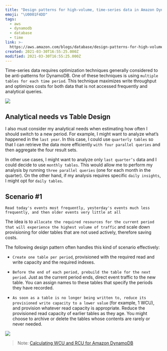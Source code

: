 ```yaml
---
title: "Design patterns for high-volume, time-series data in Amazon DynamoDB"
emoji: "\U0001F4DD"
tags:
  - aws
  - dynamodb
  - database
  - time
link: >-
  https://aws.amazon.com/blogs/database/design-patterns-for-high-volume-time-series-data-in-amazon-dynamodb/
created: 2021-03-30T16:55:25.000Z
modified: 2021-03-30T16:55:25.000Z
---
```


Time-series data requires optimization techniques generally considered to be anti-patterns for DynamoDB. One of these techniques is using `multiple tables for each time period`. This technique maximizes write throughput and optimizes costs for both data that is not accessed frequently and analytical queries.

![](https://d2908q01vomqb2.cloudfront.net/887309d048beef83ad3eabf2a79a64a389ab1c9f/2019/02/21/time-series-dynamodb-1.gif)

## Analytical needs vs Table Design

I also must consider my analytical needs when estimating how often I should switch to a new period. For example, I might want to analyze what’s happened in the `last year`. In this case, I could use `quarterly tables` so that I can retrieve the data more efficiently `with four parallel queries` and then aggregate the four result sets.

In other use cases, I might want to analyze only `last quarter’s` data and I could decide to use `monthly tables`. This would allow me to perform my analysis by running `three parallel queries` (one for each month in the quarter). On the other hand, if my analysis requires specific `daily insights`, I might opt for `daily tables`.

## Scenario #1

`Read today's events most frequently, yesterday's events much less frequently, and then older events very little at all`

The idea is to `allocate the required resources for the current period that will experience the highest volume of traffic` and scale down provisioning for older tables that are not used actively, therefore saving costs.

The following design pattern often handles this kind of scenario effectively:

- `Create one table per period`, provisioned with the required read and write capacity and the required indexes.

- `Before the end of each period, prebuild the table for the next period`. Just as the current period ends, direct event traffic to the new table. You can assign names to these tables that specify the periods they have recorded.

- `As soon as a table is no longer being written to, reduce its provisioned write capacity to a lower value` (for example, 1 WCU), and provision whatever read capacity is appropriate. Reduce the provisioned read capacity of earlier tables as they age. You might choose to archive or delete the tables whose contents are rarely or never needed.

![](https://docs.aws.amazon.com/amazondynamodb/latest/developerguide/images/TimeSeries.png)

> Note: [Calculating WCU and RCU for Amazon DynamoDB](https://letsfigureout.com/2020/02/01/calculating-wcu-and-rcu-for-amazon-dynamodb/)
